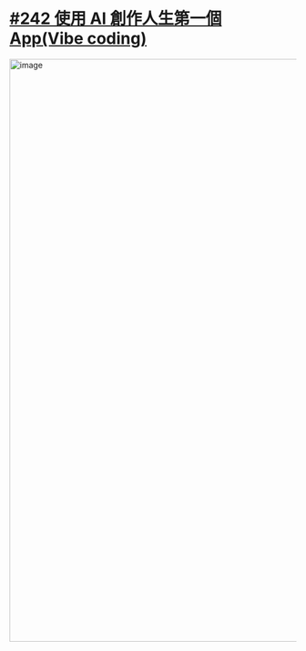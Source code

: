 
# [#242 使用 AI 創作人生第一個 App(Vibe coding)](https://medium.com/彼得潘的試煉-勇者的-100-道-swift-ios-app-謎題/242-使用-ai-copilot-edit-創作人生第一個-app-934495e1a28d)

<img width="1536" height="1024" alt="image" src="https://github.com/user-attachments/assets/78abc9dc-7a76-4175-ba21-31be7b9ea1d4" />




